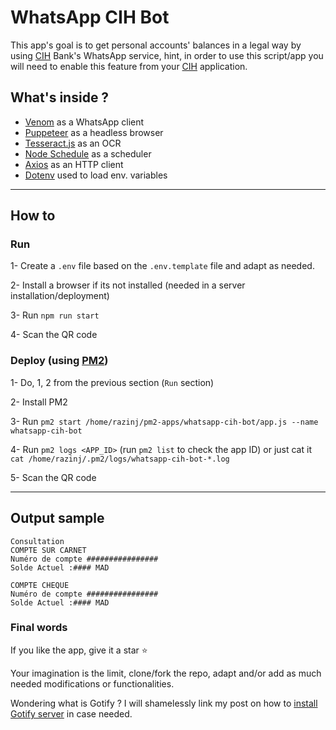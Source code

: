 # WhatsApp CIH Bot

This app's goal is to get personal accounts' balances in a legal way by using [CIH](https://www.cihbank.ma) Bank's WhatsApp service, hint, in order to use this script/app you will need to enable this feature from your [CIH](https://www.cihbank.ma) application.

## What's inside ?

- [Venom](https://github.com/orkestral/venom) as a WhatsApp client
- [Puppeteer](https://github.com/puppeteer/puppeteer) as a headless browser
- [Tesseract.js](https://github.com/naptha/tesseract.js) as an OCR
- [Node Schedule](https://github.com/node-schedule/node-schedule) as a scheduler
- [Axios](https://github.com/axios/axios) as an HTTP client
- [Dotenv](https://github.com/motdotla/dotenv) used to load env. variables

---

## How to

### **Run**

1- Create a `.env` file based on the `.env.template` file and adapt as needed.

2- Install a browser if its not installed (needed in a server installation/deployment)

3- Run `npm run start`

4- Scan the QR code

### **Deploy** (using [PM2](https://github.com/Unitech/pm2))

1- Do, 1, 2 from the previous section (`Run` section)

2- Install PM2

3- Run `pm2 start /home/razinj/pm2-apps/whatsapp-cih-bot/app.js --name whatsapp-cih-bot`

4- Run `pm2 logs <APP_ID>` (run `pm2 list` to check the app ID) or just cat it `cat /home/razinj/.pm2/logs/whatsapp-cih-bot-*.log`

5- Scan the QR code

---

## Output sample

```text
Consultation
COMPTE SUR CARNET
Numéro de compte ################
Solde Actuel :#### MAD

COMPTE CHEQUE
Numéro de compte ################
Solde Actuel :#### MAD
```

### Final words

If you like the app, give it a star ⭐

Your imagination is the limit, clone/fork the repo, adapt and/or add as much needed modifications or functionalities.

Wondering what is Gotify ? I will shamelessly link my post on how to [install Gotify server](https://razinj.dev/how-to-install-gotify-docker-compose/) in case needed.
